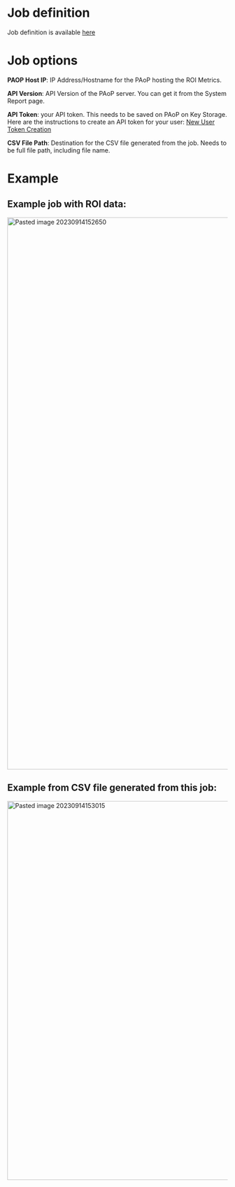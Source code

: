 # Job definition
Job definition is available [here](Export_ROI_metrics_to_CSV.json)

# Job options
**PAOP Host IP**: IP Address/Hostname for the PAoP hosting the ROI Metrics.

**API Version**: API Version of the PAoP server. You can get it from the System Report page.

**API Token**: your API token. This needs to be saved on PAoP on Key Storage. Here are the instructions to create an API token for your user: [New User Token Creation](https://docs.rundeck.com/docs/api/api_basics.html#running-the-welcome-project-and-new-user-token-creation)

**CSV File Path**: Destination for the CSV file generated from the job. Needs to be full file path, including file name.

# Example
## Example job with ROI data:
<img width="1263" alt="Pasted image 20230914152650" src="https://github.com/brmdias/process-automation-demo-jobs/assets/100204121/df81d112-c9c1-4e9b-9d4e-b012f5f7223b">

## Example from CSV file generated from this job:
<img width="867" alt="Pasted image 20230914153015" src="https://github.com/brmdias/process-automation-demo-jobs/assets/100204121/0fa98c65-e28a-46fd-9787-f026aa4afd91">

